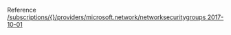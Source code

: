Reference [/subscriptions/{}/providers/microsoft.network/networksecuritygroups 2017-10-01](/Resources/mgmt-plane/L3N1YnNjcmlwdGlvbnMve30vcHJvdmlkZXJzL21pY3Jvc29mdC5uZXR3b3JrL25ldHdvcmtzZWN1cml0eWdyb3Vwcw==/2017-10-01.xml)
